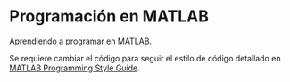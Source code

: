 Programación en MATLAB
======================

Aprendiendo a programar en MATLAB.

Se requiere cambiar el código para seguir el estilo de código detallado en
[MATLAB Programming Style Guide](https://sites.google.com/site/matlabstyleguidelines/).